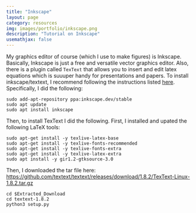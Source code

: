 ```yaml
---
title: "Inkscape"
layout: page
category: resources
img: images/portfolio/inkscape.png
description: "Tutorial on Inkscape"
usemathjax: false
---
```


My graphics editor of course (which I use to make figures) is Inkscape. Basically, Inkscape is just a free and versatile vector graphics editor. Also, there is a plugin called `TexText` that allows you to insert and edit latex equations which is suuuper handy for presentations and papers. To install inkscape/textext, I recommend following the instructions listed [here](https://textext.github.io/textext/install/linux.html). Specifically, I did the following:
```
sudo add-apt-repository ppa:inkscape.dev/stable
sudo apt update
sudo apt install inkscape
```
Then, to install TexText I did the following. First, I installed and upated the following LaTeX tools:
```
sudo apt-get install -y texlive-latex-base
sudo apt-get install -y texlive-fonts-recommended
sudo apt-get install -y texlive-fonts-extra
sudo apt-get install -y texlive-latex-extra
sudo apt install -y gir1.2-gtksource-3.0
```
Then, I downloaded the tar file here: https://github.com/textext/textext/releases/download/1.8.2/TexText-Linux-1.8.2.tar.gz
```
cd $Extracted_Download
cd textext-1.8.2
python3 setup.py
```